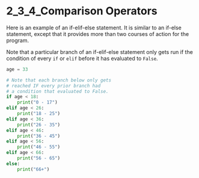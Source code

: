 # 2_3_4_Comparison Operators

Here is an example of an if-elif-else statement. It is similar to an if-else statement, except that it provides more than two courses of action for the program.

Note that a particular branch of an if-elif-else statement only gets run if the condition of every `if` or `elif` before it has evaluated to `False`.



```python
age = 33

# Note that each branch below only gets
# reached IF every prior branch had
# a condition that evaluated to False.
if age < 18:
    print("0 - 17")
elif age < 26:
    print("18 - 25")
elif age < 36:
    print("26 - 35")
elif age < 46:
    print("36 - 45")
elif age < 56:
    print("46 - 55")
elif age < 66:
    print("56 - 65")
else:
    print("66+")
```